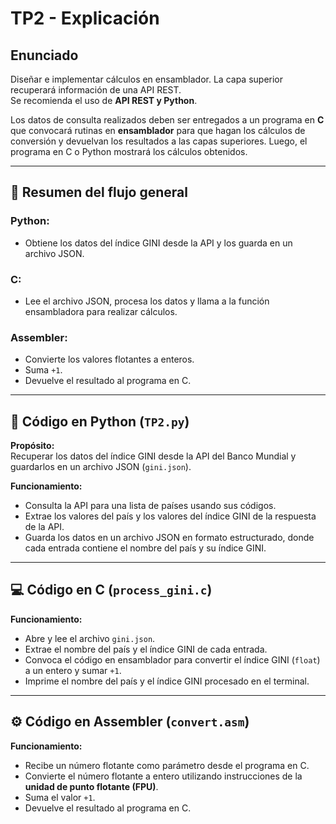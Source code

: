 
# TP2 - Explicación

## Enunciado

Diseñar e implementar cálculos en ensamblador. La capa superior recuperará información de una API REST.  
Se recomienda el uso de **API REST y Python**.  

Los datos de consulta realizados deben ser entregados a un programa en **C** que convocará rutinas en **ensamblador** para que hagan los cálculos de conversión y devuelvan los resultados a las capas superiores. Luego, el programa en C o Python mostrará los cálculos obtenidos.

---

## 🧭 Resumen del flujo general

### Python:
- Obtiene los datos del índice GINI desde la API y los guarda en un archivo JSON.

### C:
- Lee el archivo JSON, procesa los datos y llama a la función ensambladora para realizar cálculos.

### Assembler:
- Convierte los valores flotantes a enteros.
- Suma `+1`.
- Devuelve el resultado al programa en C.

---

## 📄 Código en Python (`TP2.py`)

**Propósito:**  
Recuperar los datos del índice GINI desde la API del Banco Mundial y guardarlos en un archivo JSON (`gini.json`).

**Funcionamiento:**
- Consulta la API para una lista de países usando sus códigos.
- Extrae los valores del país y los valores del índice GINI de la respuesta de la API.
- Guarda los datos en un archivo JSON en formato estructurado, donde cada entrada contiene el nombre del país y su índice GINI.

---

## 💻 Código en C (`process_gini.c`)

**Funcionamiento:**
- Abre y lee el archivo `gini.json`.
- Extrae el nombre del país y el índice GINI de cada entrada.
- Convoca el código en ensamblador para convertir el índice GINI (`float`) a un entero y sumar `+1`.
- Imprime el nombre del país y el índice GINI procesado en el terminal.

---

## ⚙️ Código en Assembler (`convert.asm`)

**Funcionamiento:**
- Recibe un número flotante como parámetro desde el programa en C.
- Convierte el número flotante a entero utilizando instrucciones de la **unidad de punto flotante (FPU)**.
- Suma el valor `+1`.
- Devuelve el resultado al programa en C.
